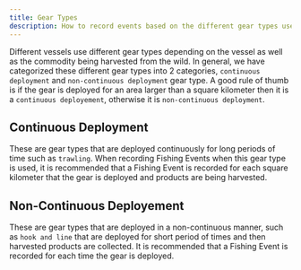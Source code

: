 ```yaml
---
title: Gear Types
description: How to record events based on the different gear types used.
---
```


Different vessels use different gear types depending on the vessel as well as the commodity being harvested from the wild. In general, we have categorized these different gear types into 2 categories, `continuous deployment` and `non-continuous deployment` gear type. A good rule of thumb is if the gear is deployed for an area larger than a square kilometer then it is a `continuous deployement`, otherwise it is `non-continuous deployment`.

## Continuous Deployment
These are gear types that are deployed continuously for long periods of time such as `trawling`. When recording Fishing Events when this gear type is used, it is recommended that a Fishing Event is recorded for each square kilometer that the gear is deployed and products are being harvested.

## Non-Continuous Deployement
These are gear types that are deployed in a non-continuous manner, such as `hook and line` that are deployed for short period of times and then harvested products are collected. It is recommended that a Fishing Event is recorded for each time the gear is deployed.